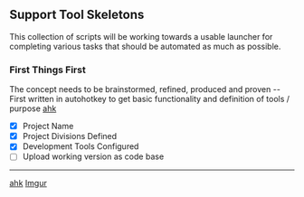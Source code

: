 ## Support Tool Skeletons

This collection of scripts will be working towards a usable launcher for completing various tasks that should be automated as much as possible.

### First Things First

The concept needs to be brainstormed, refined, produced and proven
-- First written in autohotkey to get basic functionality and definition of tools / purpose [ahk](http://www.autohotkey.com)
- [x] Project Name
- [x] Project Divisions Defined
- [x] Development Tools Configured
- [ ] Upload working version as code base
<hr>

[ahk](https://imgur.com/rbGvYjo) 
[Imgur](https://imgur.com/rbGvYjo)



